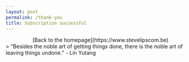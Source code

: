 ```yaml
---
layout: post
permalink: /thank-you
title: Subscription successful
---
```

<center>
[Back to the homepage](https://www.stevelipscom.be)
</center>
> “Besides the noble art of getting things done, there is the noble art of leaving things undone.” - Lin Yutang


